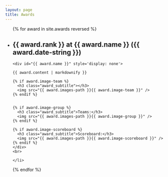 ```yaml
---
layout: page
title: Awards
---
```


<section>
  <ul>
  {% for award in site.awards reversed %}
    <li>
    <h2 class="award_title" onclick="showDiv('{{ award.name }}')">
      {{ award.rank }} at {{ award.name }} ({{ award.date-string }})
    </h2>

    <div id="{{ award.name }}" style='display: none'>

    {{ award.content | markdownify }}

    {% if award.image-team %}
      <h3 class="award_subtitle"></h3>
      <img src="{{ award.images-path }}{{ award.image-team }}" />
    {% endif %}


    {% if award.image-group %}
      <h3 class="award_subtitle">Teams:</h3>
      <img src="{{ award.images-path }}{{ award.image-group }}" />
    {% endif %}

    {% if award.image-scoreboard %}
      <h3 class="award_subtitle">Scoreboard:</h3>
      <img src="{{ award.images-path }}{{ award.image-scoreboard }}" />
    {% endif %}
    </div>
    <br>

    </li>

  {% endfor %}
  </ul>
</section>
